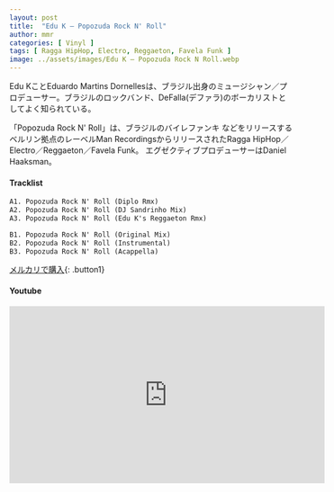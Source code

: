 ```yaml
---
layout: post
title:  "Edu K – Popozuda Rock N' Roll"
author: mmr
categories: [ Vinyl ]
tags: [ Ragga HipHop, Electro, Reggaeton, Favela Funk ]
image: ../assets/images/Edu K – Popozuda Rock N Roll.webp
---
```


Edu KことEduardo Martins Dornellesは、ブラジル出身のミュージシャン／プロデューサー。ブラジルのロックバンド、DeFalla(デファラ)のボーカリストとしてよく知られている。

「Popozuda Rock N' Roll」は、ブラジルのバイレファンキ などをリリースするベルリン拠点のレーベルMan RecordingsからリリースされたRagga HipHop／Electro／Reggaeton／Favela Funk。
エグゼクティブプロデューサーはDaniel Haaksman。



#### Tracklist
```md
A1. Popozuda Rock N' Roll (Diplo Rmx)
A2. Popozuda Rock N' Roll (DJ Sandrinho Mix)
A3. Popozuda Rock N' Roll (Edu K's Reggaeton Rmx)

B1. Popozuda Rock N' Roll (Original Mix)
B2. Popozuda Rock N' Roll (Instrumental)
B3. Popozuda Rock N' Roll (Acappella)
```

[メルカリで購入](https://jp.mercari.com/item/m76702393308?afid=6142608987){: .button1}

#### Youtube
<iframe width="560" height="315" src="https://www.youtube.com/embed/BDkNozI4ywY?si=k1M5JB1Maytdvqi_" title="YouTube video player" frameborder="0" allow="accelerometer; autoplay; clipboard-write; encrypted-media; gyroscope; picture-in-picture; web-share" referrerpolicy="strict-origin-when-cross-origin" allowfullscreen></iframe>